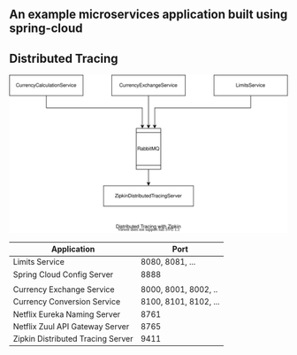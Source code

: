 ## An example microservices application built using spring-cloud

## Distributed Tracing
![Distributed Tracing](./zipkin_distributed_tracing.svg)


|Application|Port|
|--- |--- |
|Limits Service|8080, 8081, ...|
|Spring Cloud Config Server|8888|
|||
|Currency Exchange Service|8000, 8001, 8002, ..|
|Currency Conversion Service|8100, 8101, 8102, ...|
|Netflix Eureka Naming Server|8761|
|Netflix Zuul API Gateway Server|8765|
|Zipkin Distributed Tracing Server|9411|